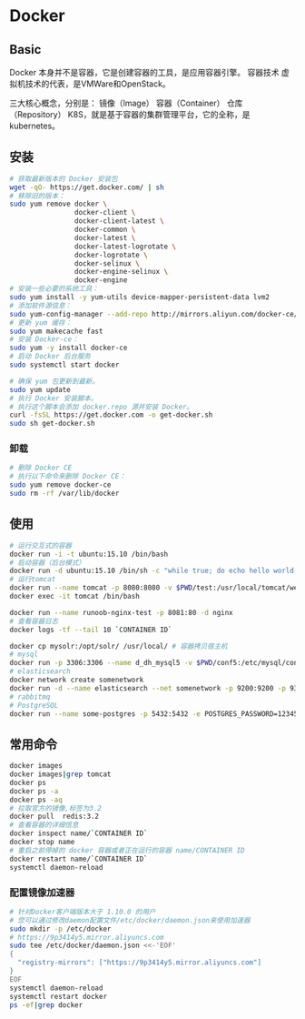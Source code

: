 # Docker
<!-- @author DHJT 2019-05-04 -->

## Basic
Docker 本身并不是容器，它是创建容器的工具，是应用容器引擎。
容器技术
虚拟机技术的代表，是VMWare和OpenStack。

三大核心概念，分别是：
镜像（Image）
容器（Container）
仓库（Repository）
K8S，就是基于容器的集群管理平台，它的全称，是kubernetes。

## 安装
```sh
# 获取最新版本的 Docker 安装包
wget -qO- https://get.docker.com/ | sh
# 移除旧的版本：
sudo yum remove docker \
                docker-client \
                docker-client-latest \
                docker-common \
                docker-latest \
                docker-latest-logrotate \
                docker-logrotate \
                docker-selinux \
                docker-engine-selinux \
                docker-engine
# 安装一些必要的系统工具：
sudo yum install -y yum-utils device-mapper-persistent-data lvm2
# 添加软件源信息：
sudo yum-config-manager --add-repo http://mirrors.aliyun.com/docker-ce/linux/centos/docker-ce.repo
# 更新 yum 缓存：
sudo yum makecache fast
# 安装 Docker-ce：
sudo yum -y install docker-ce
# 启动 Docker 后台服务
sudo systemctl start docker

# 确保 yum 包更新到最新。
sudo yum update
# 执行 Docker 安装脚本。
# 执行这个脚本会添加 docker.repo 源并安装 Docker。
curl -fsSL https://get.docker.com -o get-docker.sh
sudo sh get-docker.sh
```

### 卸载
```sh
# 删除 Docker CE
# 执行以下命令来删除 Docker CE：
sudo yum remove docker-ce
sudo rm -rf /var/lib/docker
```

## 使用
```sh
# 运行交互式的容器
docker run -i -t ubuntu:15.10 /bin/bash
# 启动容器（后台模式）
docker run -d ubuntu:15.10 /bin/sh -c "while true; do echo hello world; sleep 1; done"
# 运行tomcat
docker run --name tomcat -p 8080:8080 -v $PWD/test:/usr/local/tomcat/webapps/test -d tomcat
docker exec -it tomcat /bin/bash

docker run --name runoob-nginx-test -p 8081:80 -d nginx
# 查看容器日志
docker logs -tf --tail 10 `CONTAINER ID`

docker cp mysolr:/opt/solr/ /usr/local/ # 容器拷贝宿主机
# mysql
docker run -p 3306:3306 --name d_dh_mysql5 -v $PWD/conf5:/etc/mysql/conf.d -v $PWD/logs5:/logs -v $PWD/data5:/var/lib/mysql -e MYSQL_ROOT_PASSWORD=123456 -d mysql:5.7.26
# elasticsearch
docker network create somenetwork
docker run -d --name elasticsearch --net somenetwork -p 9200:9200 -p 9300:9300 -e "discovery.type=single-node" elasticsearch:tag
# rabbitmq
# PostgreSQL
docker run --name some-postgres -p 5432:5432 -e POSTGRES_PASSWORD=123456 -d postgres
```

## 常用命令
```sh
docker images
docker images|grep tomcat
docker ps
docker ps -a
docker ps -aq
# 拉取官方的镜像,标签为3.2
docker pull  redis:3.2
# 查看容器的详细信息
docker inspect name/`CONTAINER ID`
docker stop name
# 重启之前停掉的 docker 容器或者正在运行的容器 name/CONTAINER ID
docker restart name/`CONTAINER ID`
systemctl daemon-reload
```

### 配置镜像加速器
```sh
# 针对Docker客户端版本大于 1.10.0 的用户
# 您可以通过修改daemon配置文件/etc/docker/daemon.json来使用加速器
sudo mkdir -p /etc/docker
# https://9p3414y5.mirror.aliyuncs.com
sudo tee /etc/docker/daemon.json <<-'EOF'
{
  "registry-mirrors": ["https://9p3414y5.mirror.aliyuncs.com"]
}
EOF
systemctl daemon-reload
systemctl restart docker
ps -ef|grep docker
```


[1]: https://www.docker.com/ 'docker'
[2]: https://docs.docker.com/ 'docker-docs'
[3]: https://hub.docker.com/ 'docker-hub'
[4]: https://cr.console.aliyun.com/cn-hangzhou/instances/mirrors '阿里云镜像加速'
[5]: https://www.cnblogs.com/hailun1987/p/7518306.html 'docker端口映射或启动容器时报错Error response from daemon: driver failed programming external connectivity on endpoint quirky_allen'
